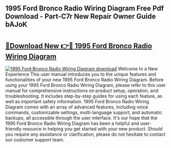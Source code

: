 ## 1995 Ford Bronco Radio Wiring Diagram Free Pdf Download - Part-C7r New Repair Owner Guide bAJoK

# <h2><a href="http://dfkek1.blite.top/?on=1995+Ford+Bronco+Radio+Wiring+Diagram">🔗Download New 👉🔴 1995 Ford Bronco Radio Wiring Diagram</a></h2>

[![1995 Ford Bronco Radio Wiring Diagram download](https://i.imgur.com/lujVjoI.png)](http://dfkek1.blite.top/?on=1995+Ford+Bronco+Radio+Wiring+Diagram)
Welcome to a New Experience This user manual introduces you to the unique features and functionalities of your new 1995 Ford Bronco Radio Wiring Diagram. Before using your 1995 Ford Bronco Radio Wiring Diagram, please refer to this user manual for comprehensive instructions on product setup, operation, and troubleshooting. It includes step-by-step guides for using each feature, as well as important safety information. 1995 Ford Bronco Radio Wiring Diagram comes with an array of advanced features, including voice commands, customizable settings, multi-language support, and automatic backups, all accessible through the user interface. It's our hope that the 1995 Ford Bronco Radio Wiring Diagram has been a helpful and user-friendly resource in helping you get started with your new product. Should you require any assistance or clarification, please do not hesitate to contact our customer support team.
